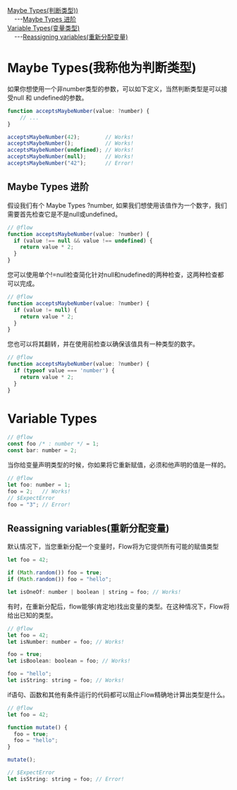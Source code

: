 <a href="#1">Maybe Types(判断类型))</a><br/>
&nbsp;&nbsp;&nbsp;&nbsp;---<a href="#2">Maybe Types 进阶</a><br/>
<a href="#3">Variable Types(变量类型)</a><br/>
&nbsp;&nbsp;&nbsp;&nbsp;---<a href="#4">Reassigning variables(重新分配变量)</a><br/>

<h3 id="1"></h3>

# Maybe Types(我称他为判断类型)

如果你想使用一个非number类型的参数，可以如下定义，当然判断类型是可以接受null 和 undefined的参数。
```js
function acceptsMaybeNumber(value: ?number) {
    // ...
}

acceptsMaybeNumber(42);        // Works!
acceptsMaybeNumber();          // Works!
acceptsMaybeNumber(undefined); // Works!
acceptsMaybeNumber(null);      // Works!
acceptsMaybeNumber("42");      // Error!
```


<h3 id="2"></h3>

## Maybe Types 进阶

假设我们有个 Maybe Types ?number, 如果我们想使用该值作为一个数字，我们需要首先检查它是不是null或undefined。

```js
// @flow
function acceptsMaybeNumber(value: ?number) {
  if (value !== null && value !== undefined) {
    return value * 2;
  }
}
```

您可以使用单个!=null检查简化针对null和nudefined的两种检查，这两种检查都可以完成。

```js
// @flow
function acceptsMaybeNumber(value: ?number) {
  if (value != null) {
    return value * 2;
  }
}
```

您也可以将其翻转，并在使用前检查以确保该值具有一种类型的数字。
```js
// @flow
function acceptsMaybeNumber(value: ?number) {
  if (typeof value === 'number') {
    return value * 2;
  }
}
```

<h3 id="3"></h3>

# Variable Types

```js
// @flow
const foo /* : number */ = 1;
const bar: number = 2;
```

当你给变量声明类型的时候，你如果将它重新赋值，必须和他声明的值是一样的。

```js
// @flow
let foo: number = 1;
foo = 2;   // Works!
// $ExpectError
foo = "3"; // Error!
```

<h3 id="4"></h3>

## Reassigning variables(重新分配变量)

默认情况下，当您重新分配一个变量时，Flow将为它提供所有可能的赋值类型

```js
let foo = 42;

if (Math.random()) foo = true;
if (Math.random()) foo = "hello";

let isOneOf: number | boolean | string = foo; // Works!
```

有时，在重新分配后，flow能够(肯定地)找出变量的类型。在这种情况下，Flow将给出已知的类型。

```js
// @flow
let foo = 42;
let isNumber: number = foo; // Works!

foo = true;
let isBoolean: boolean = foo; // Works!

foo = "hello";
let isString: string = foo; // Works!
```

if语句、函数和其他有条件运行的代码都可以阻止Flow精确地计算出类型是什么。

```js
// @flow
let foo = 42;

function mutate() {
  foo = true;
  foo = "hello";
}

mutate();

// $ExpectError
let isString: string = foo; // Error!
```